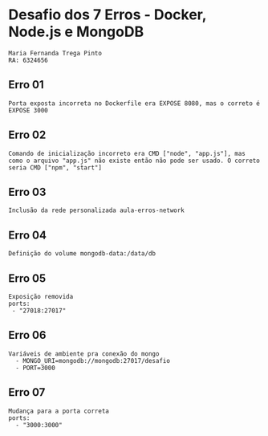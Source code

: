 # Desafio dos 7 Erros - Docker, Node.js e MongoDB

    Maria Fernanda Trega Pinto
    RA: 6324656

## Erro 01

    Porta exposta incorreta no Dockerfile era EXPOSE 8080, mas o correto é EXPOSE 3000

## Erro 02

    Comando de inicialização incorreto era CMD ["node", "app.js"], mas como o arquivo "app.js" não existe então não pode ser usado. O correto seria CMD ["npm", "start"]

## Erro 03

    Inclusão da rede personalizada aula-erros-network

## Erro 04

    Definição do volume mongodb-data:/data/db

## Erro 05

    Exposição removida 
    ports:
     - "27018:27017"

## Erro 06

    Variáveis de ambiente pra conexão do mongo
      - MONGO_URI=mongodb://mongodb:27017/desafio
      - PORT=3000

## Erro 07

    Mudança para a porta correta
    ports:
      - "3000:3000" 

